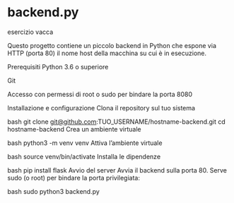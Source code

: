 # backend.py
esercizio vacca

Questo progetto contiene un piccolo backend in Python che espone via HTTP (porta 80) il nome host della macchina su cui è in esecuzione.

Prerequisiti Python 3.6 o superiore

Git

Accesso con permessi di root o sudo per bindare la porta 8080

Installazione e configurazione Clona il repository sul tuo sistema

bash git clone git@github.com:TUO_USERNAME/hostname-backend.git cd hostname-backend Crea un ambiente virtuale

bash python3 -m venv venv Attiva l’ambiente virtuale

bash source venv/bin/activate Installa le dipendenze

bash pip install flask Avvio del server Avvia il backend sulla porta 80. Serve sudo (o root) per bindare la porta privilegiata:

bash sudo python3 backend.py
